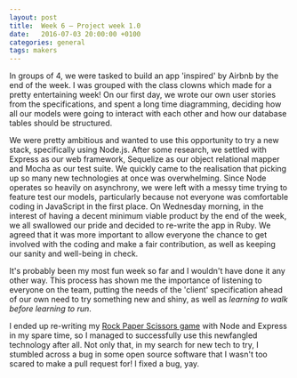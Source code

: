 ```yaml
---
layout: post
title:  Week 6 — Project week 1.0
date:   2016-07-03 20:00:00 +0100
categories: general
tags: makers
---
```


In groups of 4, we were tasked to build an app 'inspired' by Airbnb by the end of the week. I was grouped with the class clowns which made for a pretty entertaining week! On our first day, we wrote our own user stories from the specifications, and spent a long time diagramming, deciding how all our models were going to interact with each other and how our database tables should be structured.

We were pretty ambitious and wanted to use this opportunity to try a new stack, specifically using Node.js. After some research, we settled with Express as our web framework, Sequelize as our object relational mapper and Mocha as our test suite. We quickly came to the realisation that picking up so many new technologies at once was overwhelming. Since Node operates so heavily on asynchrony, we were left with a messy time trying to feature test our models, particularly because not everyone was comfortable coding in JavaScript in the first place. On Wednesday morning, in the interest of having a decent minimum viable product by the end of the week, we all swallowed our pride and decided to re-write the app in Ruby. We agreed that it was more important to allow everyone the chance to get involved with the coding and make a fair contribution, as well as keeping our sanity and well-being in check.

It's probably been my most fun week so far and I wouldn't have done it any other way. This process has shown me the importance of listening to everyone on the team, putting the needs of the 'client' specification ahead of our own need to try something new and shiny, as well as _learning to walk before learning to run_.

I ended up re-writing my <a href="http://rock-paper-sizzle.herokuapp.com">Rock Paper Scissors game</a> with Node and Express in my spare time, so I managed to successfully use this newfangled technology after all. Not only that, in my search for new tech to try, I stumbled across a bug in some open source software that I wasn't too scared to make a pull request for! I fixed a bug, yay.
